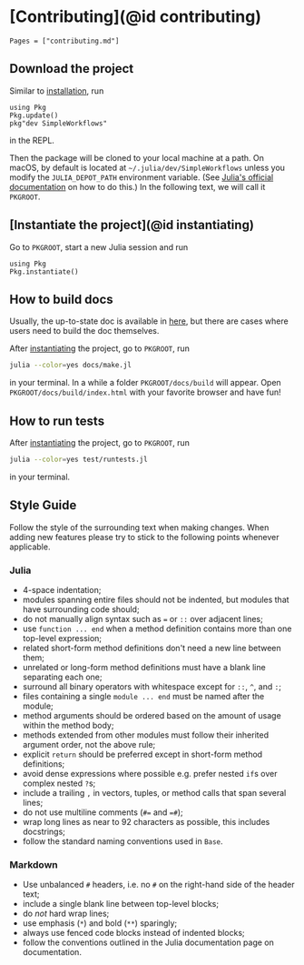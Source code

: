 # [Contributing](@id contributing)

```@contents
Pages = ["contributing.md"]
```

## Download the project

Similar to [installation](@ref), run

```@repl
using Pkg
Pkg.update()
pkg"dev SimpleWorkflows"
```

in the REPL.

Then the package will be cloned to your local machine at a path. On macOS, by default is
located at `~/.julia/dev/SimpleWorkflows` unless you modify the `JULIA_DEPOT_PATH`
environment variable. (See [Julia's official documentation](http://docs.julialang.org/en/v1/manual/environment-variables/#JULIA_DEPOT_PATH-1)
on how to do this.) In the following text, we will call it `PKGROOT`.

## [Instantiate the project](@id instantiating)

Go to `PKGROOT`, start a new Julia session and run

```@repl
using Pkg
Pkg.instantiate()
```

## How to build docs

Usually, the up-to-state doc is available in
[here](https://MineralsCloud.github.io/SimpleWorkflows.jl/dev), but there are cases
where users need to build the doc themselves.

After [instantiating](@ref) the project, go to `PKGROOT`, run

```bash
julia --color=yes docs/make.jl
```

in your terminal. In a while a folder `PKGROOT/docs/build` will appear. Open
`PKGROOT/docs/build/index.html` with your favorite browser and have fun!

## How to run tests

After [instantiating](@ref) the project, go to `PKGROOT`, run

```bash
julia --color=yes test/runtests.jl
```

in your terminal.

## Style Guide

Follow the style of the surrounding text when making changes. When adding new features
please try to stick to the following points whenever applicable.

### Julia

- 4-space indentation;
- modules spanning entire files should not be indented, but modules that have surrounding code should;
- do not manually align syntax such as `=` or `::` over adjacent lines;
- use `function ... end` when a method definition contains more than one top-level expression;
- related short-form method definitions don't need a new line between them;
- unrelated or long-form method definitions must have a blank line separating each one;
- surround all binary operators with whitespace except for `::`, `^`, and `:`;
- files containing a single `module ... end` must be named after the module;
- method arguments should be ordered based on the amount of usage within the method body;
- methods extended from other modules must follow their inherited argument order, not the above rule;
- explicit `return` should be preferred except in short-form method definitions;
- avoid dense expressions where possible e.g. prefer nested `if`s over complex nested `?`s;
- include a trailing `,` in vectors, tuples, or method calls that span several lines;
- do not use multiline comments (`#=` and `=#`);
- wrap long lines as near to 92 characters as possible, this includes docstrings;
- follow the standard naming conventions used in `Base`.

### Markdown

- Use unbalanced `#` headers, i.e. no `#` on the right-hand side of the header text;
- include a single blank line between top-level blocks;
- do *not* hard wrap lines;
- use emphasis (`*`) and bold (`**`) sparingly;
- always use fenced code blocks instead of indented blocks;
- follow the conventions outlined in the Julia documentation page on documentation.
